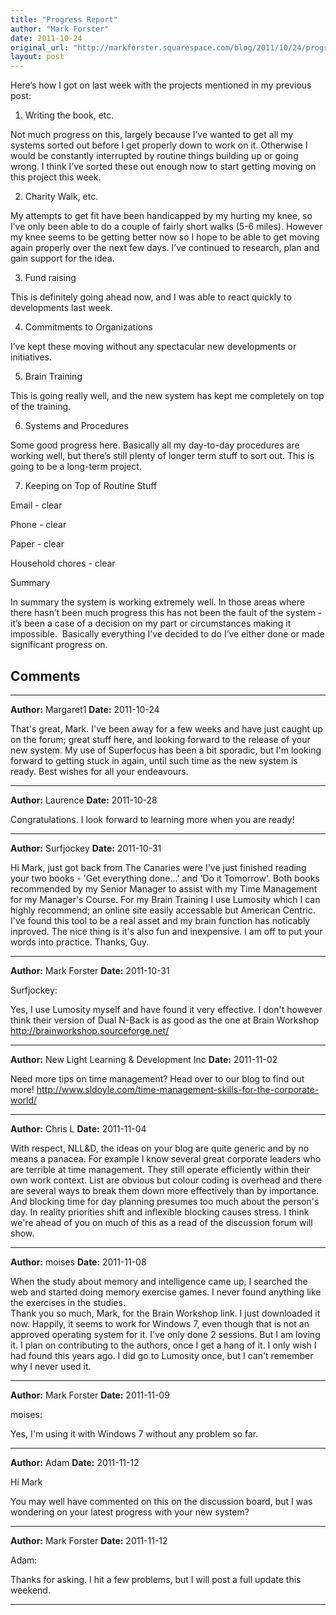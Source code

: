 ```yaml
---
title: "Progress Report"
author: "Mark Forster"
date: 2011-10-24
original_url: "http://markforster.squarespace.com/blog/2011/10/24/progress-report.html"
layout: post
---
```


Here’s how I got on last week with the projects mentioned in my previous post:

1) Writing the book, etc.

Not much progress on this, largely because I’ve wanted to get all my systems sorted out before I get properly down to work on it. Otherwise I would be constantly interrupted by routine things building up or going wrong. I think I’ve sorted these out enough now to start getting moving on this project this week.

2) Charity Walk, etc.

My attempts to get fit have been handicapped by my hurting my knee, so I’ve only been able to do a couple of fairly short walks (5-6 miles). However my knee seems to be getting better now so I hope to be able to get moving again properly over the next few days. I’ve continued to research, plan and gain support for the idea.

3) Fund raising

This is definitely going ahead now, and I was able to react quickly to developments last week.

4) Commitments to Organizations

I’ve kept these moving without any spectacular new developments or initiatives.

5) Brain Training

This is going really well, and the new system has kept me completely on top of the training.

6) Systems and Procedures

Some good progress here. Basically all my day-to-day procedures are working well, but there’s still plenty of longer term stuff to sort out. This is going to be a long-term project.

7) Keeping on Top of Routine Stuff

Email - clear

Phone - clear

Paper - clear

Household chores - clear

Summary

In summary the system is working extremely well. In those areas where there hasn’t been much progress this has not been the fault of the system - it’s been a case of a decision on my part or circumstances making it impossible.  Basically everything I’ve decided to do I’ve either done or made significant progress on.


## Comments

---

**Author:** Margaret1
**Date:** 2011-10-24

That's great, Mark. I've been away for a few weeks and have just caught up on the forum; great stuff here, and looking forward to the release of your new system. My use of Superfocus has been a bit sporadic, but I'm looking forward to getting stuck in again, until such time as the new system is ready. Best wishes for all your endeavours.

---

**Author:** Laurence
**Date:** 2011-10-28

Congratulations. I look forward to learning more when you are ready!

---

**Author:** Surfjockey
**Date:** 2011-10-31

Hi Mark, just got back from The Canaries were I've just finished reading your two books - 'Get everything done...' and 'Do it Tomorrow'. Both books recommended by my Senior Manager to assist with my Time Management for my Manager's Course. For my Brain Training I use Lumosity which I can highly recommend; an online site easily accessable but American Centric. I've found this tool to be a real asset and my brain function has noticably inproved. The nice thing is it's also fun and inexpensive. I am off to put your words into practice. Thanks, Guy.

---

**Author:** Mark Forster
**Date:** 2011-10-31

Surfjockey:  
  
Yes, I use Lumosity myself and have found it very effective. I don't however think their version of Dual N-Back is as good as the one at Brain Workshop <http://brainworkshop.sourceforge.net/>

---

**Author:** New Light Learning & Development Inc
**Date:** 2011-11-02

Need more tips on time management? Head over to our blog to find out more! <http://www.sldoyle.com/time-management-skills-for-the-corporate-world/>

---

**Author:** Chris L
**Date:** 2011-11-04

With respect, NLL&D, the ideas on your blog are quite generic and by no means a panacea. For example I know several great corporate leaders who are terrible at time management. They still operate efficiently within their own work context. List are obvious but colour coding is overhead and there are several ways to break them down more effectively than by importance. And blocking time for day planning presumes too much about the person's day. In reality priorities shift and inflexible blocking causes stress. I think we're ahead of you on much of this as a read of the discussion forum will show.

---

**Author:** moises
**Date:** 2011-11-08

When the study about memory and intelligence came up, I searched the web and started doing memory exercise games. I never found anything like the exercises in the studies.  
Thank you so much, Mark, for the Brain Workshop link. I just downloaded it now. Happily, it seems to work for Windows 7, even though that is not an approved operating system for it. I've only done 2 sessions. But I am loving it. I plan on contributing to the authors, once I get a hang of it. I only wish I had found this years ago. I did go to Lumosity once, but I can't remember why I never used it.

---

**Author:** Mark Forster
**Date:** 2011-11-09

moises:  
  
Yes, I'm using it with Windows 7 without any problem so far.

---

**Author:** Adam
**Date:** 2011-11-12

Hi Mark  
  
You may well have commented on this on the discussion board, but I was wondering on your latest progress with your new system?

---

**Author:** Mark Forster
**Date:** 2011-11-12

Adam:  
  
Thanks for asking. I hit a few problems, but I will post a full update this weekend.

---
